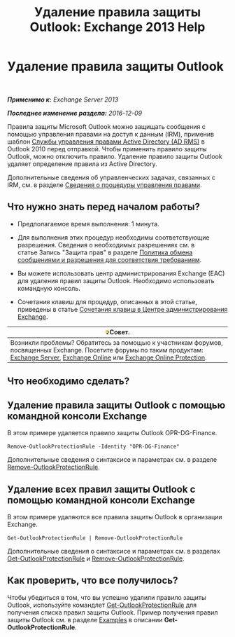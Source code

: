﻿---
title: 'Удаление правила защиты Outlook: Exchange 2013 Help'
TOCTitle: Удаление правила защиты Outlook
ms:assetid: 569fc3be-b269-43f5-8797-73ab0691e685
ms:mtpsurl: https://technet.microsoft.com/ru-ru/library/Ee633467(v=EXCHG.150)
ms:contentKeyID: 50488263
ms.date: 05/22/2018
mtps_version: v=EXCHG.150
ms.translationtype: MT
---

# Удаление правила защиты Outlook

 

_**Применимо к:** Exchange Server 2013_

_**Последнее изменение раздела:** 2016-12-09_

Правила защиты Microsoft Outlook можно защищать сообщения с помощью управления правами на доступ к данным (IRM), применив шаблон [Службы управления правами Active Directory (AD RMS)](https://technet.microsoft.com/en-us/library/hh831364.aspx) в Outlook 2010 перед отправкой. Чтобы применить правило защиты Outlook, можно отключить правило. Удаление правило защиты Outlook удаляет определение правила из Active Directory.

Дополнительные сведения об управленческих задачах, связанных с IRM, см. в разделе [Сведения о процедуры управления правами](information-rights-management-procedures-exchange-2013-help.md).

## Что нужно знать перед началом работы?

  - Предполагаемое время выполнения: 1 минута.

  - Для выполнения этих процедур необходимы соответствующие разрешения. Сведения о необходимых разрешениях см. в статье Запись "Защита прав" в разделе [Политика обмена сообщениями и разрешения для соответствия требованиям](messaging-policy-and-compliance-permissions-exchange-2013-help.md).

  - Вы можете использовать центр администрирования Exchange (EAC) для удаления правил защиты Outlook. Необходимо использовать командную консоль.

  - Сочетания клавиш для процедур, описанных в этой статье, приведены в статье [Сочетания клавиш в Центре администрирования Exchange](keyboard-shortcuts-in-the-exchange-admin-center-exchange-online-protection-help.md).

<table>
<thead>
<tr class="header">
<th><img src="images/Bb124558.tip(EXCHG.150).gif" title="Совет" alt="Совет" />Совет.</th>
</tr>
</thead>
<tbody>
<tr class="odd">
<td>Возникли проблемы? Обратитесь за помощью к участникам форумов, посвященных Exchange. Посетите форумы по таким продуктам: <a href="https://go.microsoft.com/fwlink/p/?linkid=60612">Exchange Server</a>, <a href="https://go.microsoft.com/fwlink/p/?linkid=267542">Exchange Online</a> или <a href="https://go.microsoft.com/fwlink/p/?linkid=285351">Exchange Online Protection</a>.</td>
</tr>
</tbody>
</table>


## Что необходимо сделать?

## Удаление правила защиты Outlook с помощью командной консоли Exchange

В этом примере удаляется правило защиты Outlook OPR-DG-Finance.

    Remove-OutlookProtectionRule -Identity "OPR-DG-Finance"

Дополнительные сведения о синтаксисе и параметрах см. в разделе [Remove-OutlookProtectionRule](https://technet.microsoft.com/ru-ru/library/dd297961\(v=exchg.150\)).

## Удаление всех правил защиты Outlook с помощью командной консоли Exchange

В этом примере удаляются все правила защиты Outlook в организации Exchange.

    Get-OutlookProtectionRule | Remove-OutlookProtectionRule

Дополнительные сведения о синтаксисе и параметрах см. в разделах [Get-OutlookProtectionRule](https://technet.microsoft.com/ru-ru/library/dd298004\(v=exchg.150\)) и [Remove-OutlookProtectionRule](https://technet.microsoft.com/ru-ru/library/dd297961\(v=exchg.150\)).

## Как проверить, что все получилось?

Чтобы убедиться в том, что вы успешно удалили правило защиты Outlook, используйте командлет [Get-OutlookProtectionRule](https://technet.microsoft.com/ru-ru/library/dd298004\(v=exchg.150\)) для получения списка правил защиты Outlook. Пример получения правил защиты Outlook см. в разделе [Examples](https://technet.microsoft.com/ru-ru/dd298004\(exchg.150\)#examples) в описании **Get-OutlookProtectionRule**.

